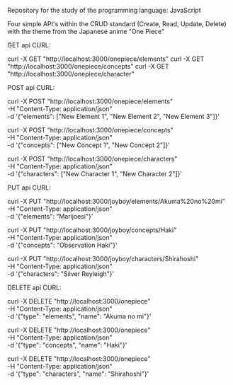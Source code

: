 Repository for the study of the programming language: JavaScript

Four simple API's within the CRUD standard (Create, Read, Update, Delete) with the theme from the Japanese anime "One Piece"

GET api CURL: 

curl -X GET "http://localhost:3000/onepiece/elements"
curl -X GET "http://localhost:3000/onepiece/concepts"
curl -X GET "http://localhost:3000/onepiece/character"


POST api CURL:

curl -X POST "http://localhost:3000/onepiece/elements" \
-H "Content-Type: application/json" \
-d '{"elements": ["New Element 1", "New Element 2", "New Element 3"]}'

curl -X POST "http://localhost:3000/onepiece/concepts" \
-H "Content-Type: application/json" \
-d '{"concepts": ["New Concept 1", "New Concept 2"]}'

curl -X POST "http://localhost:3000/onepiece/characters" \
-H "Content-Type: application/json" \
-d '{"characters": ["New Character 1", "New Character 2"]}'

PUT api CURL: 

curl -X PUT "http://localhost:3000/joyboy/elements/Akuma%20no%20mi" \
-H "Content-Type: application/json" \
-d '{"elements": "Marijoesi"}'

curl -X PUT "http://localhost:3000/joyboy/concepts/Haki" \
-H "Content-Type: application/json" \
-d '{"concepts": "Observation Haki"}'

curl -X PUT "http://localhost:3000/joyboy/characters/Shirahoshi" \
-H "Content-Type: application/json" \
-d '{"characters": "Silver Reyleigh"}'

DELETE api CURL: 

curl -X DELETE "http://localhost:3000/onepiece" \
-H "Content-Type: application/json" \
-d '{"type": "elements", "name": "Akuma no mi"}'

curl -X DELETE "http://localhost:3000/onepiece" \
-H "Content-Type: application/json" \
-d '{"type": "concepts", "name": "Haki"}'

curl -X DELETE "http://localhost:3000/onepiece" \
-H "Content-Type: application/json" \
-d '{"type": "characters", "name": "Shirahoshi"}'

